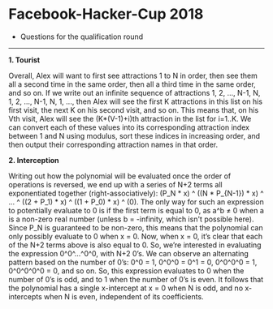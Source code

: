 # Facebook-Hacker-Cup 2018

- Questions for the qualification round

* * * 

**1. Tourist**  

Overall, Alex will want to first see attractions 1 to N in order, then see them all a second time in the same order, then all a third time in the same order, and so on. 
If we write out an infinite sequence of attractions 1, 2, ..., N-1, N, 1, 2, ..., N-1, N, 1, ..., then Alex will see the first K attractions in this list on his first visit, the next K on his second visit, and so on. This means that, on his Vth visit, Alex will see the (K*(V-1)+i)th attraction in the list for i=1..K. We can convert each of these values into its corresponding attraction index between  1 and N using modulus, sort these indices in increasing order, and then output their corresponding attraction names in that order.


**2. Interception**  

Writing out how the polynomial will be evaluated once the order of operations is reversed, we end up with a series of N+2 terms all exponentiated together (right-associatively): (P_N * x) ^ ((N * P_{N-1}) * x) ^ ... ^ ((2 + P_1) * x) ^ ((1 + P_0) * x) ^ (0). The only way for such an expression to potentially evaluate to 0 is if the first term is equal to 0, as a^b ≠ 0 when a is a non-zero real number (unless b = -infinity, which isn't possible here). Since P_N is guaranteed to be non-zero, this means that the polynomial can only possibly evaluate to 0 when x = 0.
Now, when x = 0, it’s clear that each of the N+2 terms above is also equal to 0. So, we’re interested in evaluating the expression 0^0^...^0^0, with N+2 0’s. We can observe an alternating pattern based on the number of 0’s: 0^0 = 1, 0^0^0 = 0^1 = 0, 0^0^0^0 = 1, 0^0^0^0^0 = 0, and so on. So, this expression evaluates to 0 when the number of 0’s is odd, and to 1 when the number of 0’s is even. It follows that the polynomial has a single x-intercept at x = 0 when N is odd, and no x-intercepts when N is even, independent of its coefficients.
